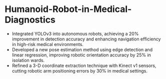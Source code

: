 # Humanoid-Robot-in-Medical-Diagnostics
* Integrated YOLOv3 into autonomous robots, achieving a 20% improvement in detection accuracy and enhancing navigation efficiency in high-risk medical environments.
* Developed a new pose estimation method using edge detection and linear regression, improving robotic orientation accuracy by 25% in isolation wards.
* Refined a 3-D coordinate extraction technique with Kinect v1 sensors, cutting robotic arm positioning errors by 30% in medical settings.
